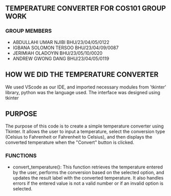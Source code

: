 ## TEMPERATURE CONVERTER FOR COS101 GROUP WORK

### GROUP MEMBERS
- ABDULLAHI UMAR NJIBI  BHU/23/04/05/0122
- IGBANA SOLOMON TERSOO BHU/23/04/09/0087
- JERIMIAH OLADOYIN BHU/23/05/10/0020
- ANDREW GWONG DANG  BHU/23/04/05/0119

## HOW WE DID THE TEMPERATURE CONVERTER
We used VScode as our IDE, and imported necessary modules from 'tkinter' library, python was the language used. 
The interface was designed using tkinter 

## PURPOSE
The purpose of this code is to create a simple temperature converter using Tkinter. It allows the user to input a temperature, select the conversion type (Celsius to Fahrenheit or Fahrenheit to Celsius), and then displays the converted temperature when the "Convert" button is clicked.

### FUNCTIONS
- convert_temperature(): This function retrieves the temperature entered by the user, performs the conversion based on the selected option, and updates the result label with the converted temperature. It also handles errors if the entered value is not a valid number or if an invalid option is selected.
